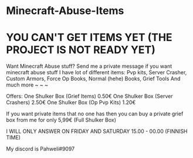 # Minecraft-Abuse-Items
# YOU CAN'T GET ITEMS YET (THE PROJECT IS NOT READY YET)


Want Minecraft Abuse stuff?
Send me a private message if you want minecraft abuse stuff
I have lot of different items:
Pvp kits,
Server Crasher,
Custom Armors,
Force Op Books,
Normal (hehe) Books,
Grief Tools
And much more
 ~ ~ ~

Offers:
One Shulker Box (Grief Items) 0.50€
One Shulker Box (Server Crashers) 2.50€
One Shulker Box (Op Pvp Kits) 1.20€

If you want private items that no one has then you can buy a private grief box from me for only 5,99€ (Full Shulker Box)

I WILL ONLY ANSWER ON FRIDAY AND SATURDAY 
15.00 - 00.00 (FINNISH TIME)

My discord is Pahweli#9097
